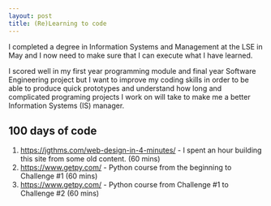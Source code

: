 ```yaml
---
layout: post
title: (Re)Learning to code
---
```


I completed a degree in Information Systems and Management at the LSE in May and I now need to make sure that I can execute what I have learned. 

I scored well in my first year programming module and final year Software Engineering project but I want to improve my coding skills in order to be able to produce quick prototypes and understand how long and complicated programing projects I work on will take to make me a better Information Systems (IS) manager.

## 100 days of code
1. https://jgthms.com/web-design-in-4-minutes/ - I spent an hour building this site from some old content. (60 mins)
2. https://www.getpy.com/ - Python course from the beginning to Challenge #1 (60 mins)
3. https://www.getpy.com/ - Python course from Challenge #1 to Challenge #2 (60 mins)
